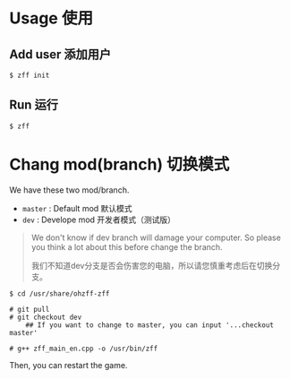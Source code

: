 # Usage 使用

## Add user 添加用户

```
$ zff init
```

## Run 运行

```
$ zff
```

# Chang mod(branch) 切换模式

We have these two mod/branch.

- `master` : Default mod 默认模式
- `dev` : Develope mod 开发者模式（测试版）

> We don't know if dev branch will damage your computer. So please you think a lot about this before change the branch.
> 
> 我们不知道dev分支是否会伤害您的电脑，所以请您慎重考虑后在切换分支。

```
$ cd /usr/share/ohzff-zff

# git pull
# git checkout dev
    ## If you want to change to master, you can input '...checkout master'

# g++ zff_main_en.cpp -o /usr/bin/zff
```

Then, you can restart the game.

